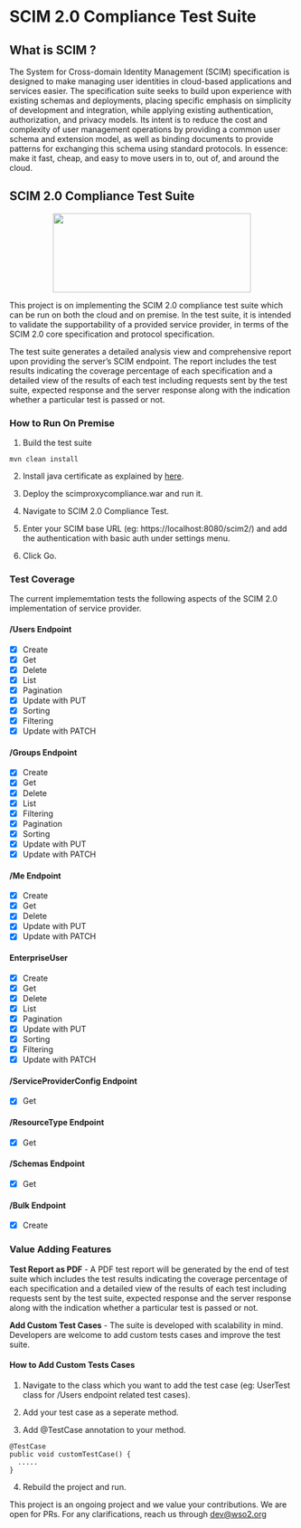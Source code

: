 # SCIM 2.0 Compliance Test Suite

## What is SCIM ?

The System for Cross-domain Identity Management (SCIM) specification is designed to make managing user identities in cloud-based applications and services easier. The specification suite seeks to build upon experience with existing schemas and deployments, placing specific emphasis on simplicity of development and integration, while applying existing authentication, authorization, and privacy models. Its intent is to reduce the cost and complexity of user management operations by providing a common user schema and extension model, as well as binding documents to provide patterns for exchanging this schema using standard protocols. In essence: make it fast, cheap, and easy to move users in to, out of, and around the cloud.

## SCIM 2.0 Compliance Test Suite

<p align="center">
<img align="middle" src="https://github.com/wso2-incubator/scim2-compliance-test-suite/blob/master/logo.png"  width="350px" height = "140px">
</p>

This project is on implementing the SCIM 2.0 compliance test suite which can be run on both the cloud and on premise. In the test suite, it is intended to validate the supportability of a provided service provider, in terms of the SCIM 2.0 core specification and protocol specification.

The test suite generates a detailed analysis view and comprehensive report upon providing the server’s SCIM endpoint. The report includes the test results indicating the coverage percentage of each specification and a detailed view of the results of each test including requests sent by the test suite, expected response and the server response along with the indication whether a particular test is passed or not.

### How to Run On Premise

1. Build the test suite 
```
mvn clean install
```
2. Install java certificate as explained by [here](http://www.mkyong.com/webservices/jax-ws/suncertpathbuilderexception-unable-to-find-valid-certification-path-to-requested-target/).

3. Deploy the scimproxycompliance.war and run it.

4. Navigate to SCIM 2.0 Compliance Test.

5. Enter your SCIM base URL (eg: https://localhost:8080/scim2/) and add the authentication with basic auth under settings menu.

6. Click Go.

### Test Coverage 

The current implememtation tests the following aspects of the SCIM 2.0 implementation of service provider.

#### /Users Endpoint
- [x] Create
- [x] Get
- [x] Delete
- [x] List
- [x] Pagination
- [x] Update with PUT
- [x] Sorting
- [x] Filtering
- [x] Update with PATCH 
 
#### /Groups Endpoint
- [x] Create
- [x] Get
- [x] Delete
- [x] List
- [x] Filtering
- [x] Pagination
- [x] Sorting
- [x] Update with PUT
- [x] Update with PATCH 

#### /Me Endpoint
- [x] Create
- [x] Get
- [x] Delete
- [x] Update with PUT
- [x] Update with PATCH 

#### EnterpriseUser
- [x] Create
- [x] Get
- [x] Delete
- [x] List
- [x] Pagination
- [x] Update with PUT
- [x] Sorting
- [x] Filtering
- [x] Update with PATCH 

#### /ServiceProviderConfig Endpoint
- [x] Get

#### /ResourceType Endpoint
- [x] Get

#### /Schemas Endpoint
- [x] Get

#### /Bulk Endpoint
- [x] Create

### Value Adding Features

**Test Report as PDF** - A PDF test report will be generated by the end of test suite which includes the test results indicating the coverage percentage of each specification and a detailed view of the results of each test including requests sent by the test suite, expected response and the server response along with the indication whether a particular test is passed or not.

**Add Custom Test Cases** - The suite is developed with scalability in mind. Developers are welcome to add custom tests cases and improve the test suite.

#### How to Add Custom Tests Cases

1. Navigate to the class which you want to add the test case (eg: UserTest class for /Users endpoint related test cases).

2. Add your test case as a seperate method.

3. Add @TestCase annotation to your method.
```
@TestCase
public void customTestCase() {
  .....
}
```
4. Rebuild the project and run.

This project is an ongoing project and we value your contributions. We are open for PRs. For any clarifications, reach us through dev@wso2.org
